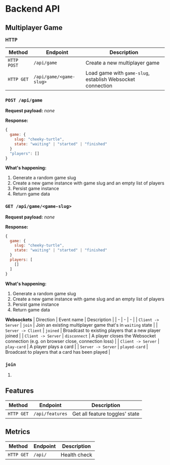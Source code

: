 # Backend API

## Multiplayer Game

**HTTP**

| Method | Endpoint | Description |
| - | - | - |
| `HTTP POST` | `/api/game` | Create a new multiplayer game |
| `HTTP GET` | `/api/game/<game-slug>` | Load game with `game-slug`, establish Websocket connection |

### `POST /api/game`

**Request payload:** _none_

**Response:**

```js
{
  game: {
    slug: "cheeky-turtle",
    state: "waiting" | "started" | "finished"
  }
  "players": []
}
```

**What's happening:**

1. Generate a random game slug
2. Create a new game instance with game slug and an empty list of players
3. Persist game instance
4. Return game data

### `GET /api/game/<game-slug>`

**Request payload:** _none_

**Response:**

```js
{
  game: {
    slug: "cheeky-turtle",
    state: "waiting" | "started" | "finished"
  }
  players: [
    []
  ]
}
```

**What's happening:**

1. Generate a random game slug
2. Create a new game instance with game slug and an empty list of players
3. Persist game instance
4. Return game data

**Websockets**
| Direction | Event name | Description |
| - | - | - |
| `Client -> Server` | `join` | Join an existing multiplayer game that's in `waiting` state |
| `Server -> Client` | `joined` | Broadcast to existing players that a new player joined |
| `Client -> Server` | `disconnect` | A player closes the Websocket connection (e.g. on browser close, connection loss) |
| `Client -> Server` | `play-card` | A player plays a card |
| `Server -> Server` | `played-card` | Broadcast to players that a card has been played |

### `join`
1.


## Features

| Method | Endpoint | Description |
| - | - | - |
| `HTTP GET` | `/api/features` | Get all feature toggles' state |


## Metrics

| Method | Endpoint | Description |
| - | - | - |
| `HTTP GET` | `/api/` | Health check |

